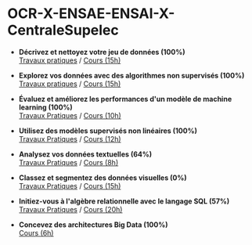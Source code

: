# OCR-X-ENSAE-ENSAI-X-CentraleSupelec

- **Décrivez et nettoyez votre jeu de données (100%)**  
[Travaux pratiques](https://github.com/qmonmous/OCR-X-ENSAE-ENSAI-X-CentraleSupelec/tree/master/D%C3%A9crivez%20et%20nettoyez%20votre%20jeu%20de%20donn%C3%A9es) / [Cours (15h)](https://openclassrooms.com/fr/courses/4525266-decrivez-et-nettoyez-votre-jeu-de-donnees)

- **Explorez vos données avec des algorithmes non supervisés (100%)**  
[Travaux pratiques](https://github.com/qmonmous/OCR-X-ENSAE-ENSAI-X-CentraleSupelec/tree/master/Explorez%20vos%20donn%C3%A9es%20avec%20des%20algorithmes%20non%20supervis%C3%A9s) / [Cours (15h)](https://openclassrooms.com/fr/courses/4379436-explorez-vos-donnees-avec-des-algorithmes-non-supervises)

- **Évaluez et améliorez les performances d'un modèle de machine learning (100%)**  
[Travaux Pratiques]() / [Cours (10h)](https://openclassrooms.com/fr/courses/4297211-evaluez-et-ameliorez-les-performances-dun-modele-de-machine-learning)

- **Utilisez des modèles supervisés non linéaires (100%)**  
[Travaux Pratiques]() / [Cours (12h)](https://openclassrooms.com/fr/courses/4470406-utilisez-des-modeles-supervises-non-lineaires)

- **Analysez vos données textuelles (64%)**  
[Travaux Pratiques]() / [Cours (8h)](https://openclassrooms.com/fr/courses/4470541-analysez-vos-donnees-textuelles)

- **Classez et segmentez des données visuelles (0%)**  
[Travaux Pratiques]() / [Cours (15h)](https://openclassrooms.com/fr/courses/4470531-classez-et-segmentez-des-donnees-visuelles)

- **Initiez-vous à l'algèbre relationnelle avec le langage SQL (57%)**  
[Travaux Pratiques]() / [Cours (20h)](https://openclassrooms.com/fr/courses/4449026-initiez-vous-a-lalgebre-relationnelle-avec-le-langage-sql)

- **Concevez des architectures Big Data (100%)**  
[Cours (6h)](https://openclassrooms.com/fr/courses/4467491-concevez-des-architectures-big-data/4894331-analysez-vos-donnees-par-lot-dans-la-batch-layer)